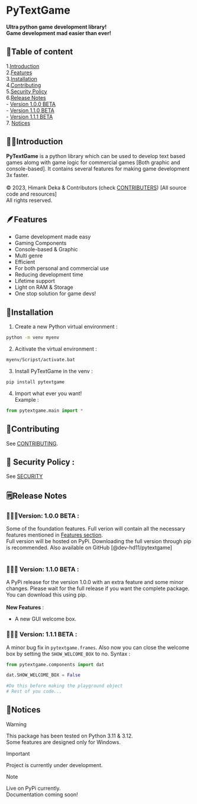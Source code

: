 # PyTextGame

**Ultra python game development library! <br>Game development mad easier than ever!**

## 📃Table of content
1.[Introduction](#👋🏼introduction)<br>
2.[Features](#🪶features)<br>
3.[Installation](#📩installation)<br>
4.[Contributing](#🤝contributing)<br>
5.[Security Policy](#🔐-security-policy)<br>
6.[Release Notes](#🗒️release-notes)<br>
    - [Version 1.0.0 BETA](#👩🏼‍💻version-100-beta)<br>
    - [Version 1.1.0 BETA](#👩🏼‍💻-version-110-beta)<br>
    - [Version 1.1.1 BETA](#👩🏼‍💻-version-111-beta)<br>
7. [Notices](#🔔notices)

## 👋🏼Introduction
**PyTextGame** is a python library which can be used to develop text based games alomg with game logic for commercial games [Both graphic and console-based]. It contains several features for making game development 3x faster.
<br><br>
©️ 2023, Himank Deka & Contributors (check [CONTRIBUTERS](./CONTRIBUTERS.txt)) [All source code and resources]
<br> All rights reserved.

## 🪶Features
- Game development made easy
- Gaming Components
- Console-based & Graphic
- Multi genre
- Efficient
- For both personal and commercial use
- Reducing development time
- Lifetime support
- Light on RAM & Storage
- One stop solution for game devs!

## 📩Installation
1. Create a new Python virtual environment :
```bash
python -m venv myenv
```

2. Acitivate the virtual environment :
```bash
myenv/Scripst/activate.bat
```

3. Install PyTextGame in the venv :
```bash
pip install pytextgame
```

4. Import what ever you want!<br>
Example :
```python
from pytextgame.main import *
```

## 🤝Contributing
See [CONTRIBUTING](./CONTRIBUTING.md).

## 🔐 Security Policy :
See [SECURITY](./SECURITY.md)

## 🗒️Release Notes

### 👩🏼‍💻Version: 1.0.0 BETA : 
Some of the foundation features. Full verion will contain all the necessary features mentioned in [Features section](#features).
<br>
Full version will be hosted on PyPi. Downloading the full version through pip is recommended. Also available on GitHub \[@dev-hd11/pytextgame\]
<br><br>

### 👩🏼‍💻 Version: 1.1.0 BETA :
A PyPi release for the version 1.0.0 with an extra feature and some minor changes. Please wait for the full release if you want the complete package.
You can download this using pip.
<br><br>
**New Features** :
- A new GUI welcome box.

### 👩🏼‍💻 Version: 1.1.1 BETA :
A minor bug fix in `pytextgame.frames`. Also now you can close the welcome box by setting the `SHOW_WELCOME_BOX` to no.
Syntax :
```python
from pytextgame.components import dat

dat.SHOW_WELCOME_BOX = False

#Do this before making the playground object
# Rest of you code...
```

## 🔔Notices

> [!WARNING]
> This package has been tested on Python 3.11 & 3.12.<br>
> Some features are designed only for Windows.<br>

>[!IMPORTANT]
> Project is currently under development.<br>

>[!NOTE]
> Live on PyPi currently.<br>
> Documentation coming soon!<br>
